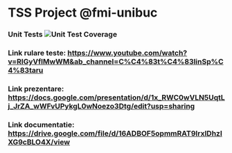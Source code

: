 # TSS Project @fmi-unibuc

###  Unit Tests ![Unit Test Coverage](./test/coverage.svg)

### Link rulare teste: https://www.youtube.com/watch?v=RlGyVflMwWM&ab_channel=C%C4%83t%C4%83linSp%C4%83taru

### Link prezentare: https://docs.google.com/presentation/d/1x_RWC0wVLN5UqtLj_JrZA_wWFvUPykgL0wNoezo3Dtg/edit?usp=sharing

### Link documentatie: https://drive.google.com/file/d/16ADBOF5opmmRAT9lrxlDhzIXG9cBLO4X/view
